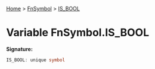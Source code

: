 [Home](../../../index.md) &gt; [FnSymbol](../../fnsymbol.md) &gt; [IS\_BOOL](./is_bool.md)

# Variable FnSymbol.IS\_BOOL


<b>Signature:</b>

```typescript
IS_BOOL: unique symbol
```
